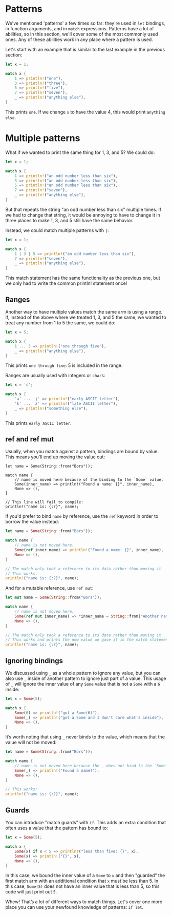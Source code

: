 # Patterns

We've mentioned 'patterns' a few times so far: they're used in `let` bindings,
in function arguments, and in `match` expressions. Patterns have a lot of
abilities, so in this section, we'll cover some of the most commonly used ones.
Any of these abilities work in any place where a pattern is used.

Let's start with an example that is similar to the last example in the previous
section:

```rust
let x = 1;

match x {
    1 => println!("one"),
    3 => println!("three"),
    5 => println!("five"),
    7 => println!("seven"),
    _ => println!("anything else"),
}
```

This prints `one`. If we change `x` to have the value 4, this would print
`anything else`.

# Multiple patterns

What if we wanted to print the same thing for 1, 3, and 5? We could do:

```rust
let x = 1;

match x {
    1 => println!("an odd number less than six"),
    3 => println!("an odd number less than six"),
    5 => println!("an odd number less than six"),
    7 => println!("seven"),
    _ => println!("anything else"),
}
```

But that repeats the string "an odd number less than six" multiple times. If we
had to change that string, it would be annoying to have to change it in three
places to make 1, 3, and 5 still have the same behavior.

Instead, we could match multiple patterns with `|`:

```rust
let x = 1;

match x {
    1 | 3 | 5 => println!("an odd number less than six"),
    7 => println!("seven"),
    _ => println!("anything else"),
}
```

This match statement has the same functionality as the previous one, but we only
had to write the common println! statement once!

## Ranges

Another way to have multiple values match the same arm is using a range. If,
instead of the above where we treated 1, 3, and 5 the same, we wanted to treat
any number from 1 to 5 the same, we could do:

```rust
let x = 5;

match x {
    1 ... 5 => println!("one through five"),
    _ => println!("anything else"),
}
```

This prints `one through five`: 5 is included in the range.

Ranges are usually used with integers or `char`s:

```rust
let x = 'c';

match x {
    'a' ... 'j' => println!("early ASCII letter"),
    'k' ... 'z' => println!("late ASCII letter"),
    _ => println!("something else"),
}
```

This prints `early ASCII letter`.

## ref and ref mut

Usually, when you match against a pattern, bindings are bound by value.
This means you'll end up moving the value out:

```rust,ignore
let name = Some(String::from("Bors"));

match name {
    // name is moved here because of the binding to the `Some` value.
    Some(inner_name) => println!("Found a name: {}", inner_name),
    None => (),
}

// This line will fail to compile:
println!("name is: {:?}", name);
```

If you'd prefer to bind `name` by reference, use the `ref` keyword in order to
borrow the value instead:

```rust
let name = Some(String::from("Bors"));

match name {
    // name is not moved here.
    Some(ref inner_name) => println!("Found a name: {}", inner_name),
    None => (),
}

// The match only took a reference to its data rather than moving it.
// This works:
println!("name is: {:?}", name);
```

And for a mutable reference, use `ref mut`:

```rust
let mut name = Some(String::from("Bors"));

match name {
    // name is not moved here.
    Some(ref mut inner_name) => *inner_name = String::from("Another name"),
    None => (),
}

// The match only took a reference to its data rather than moving it.
// This works and prints the new value we gave it in the match statement:
println!("name is: {:?}", name);
```

## Ignoring bindings

We discussed using `_` as a whole pattern to ignore any value, but you can
also use `_` inside of another pattern to ignore just part of a value. This
usage of `_` will ignore the inner value of any `Some` value that is not a
`Some` with a `6` inside:

```rust
let x = Some(5);

match x {
    Some(6) => println!("got a Some(6)"),
    Some(_) => println!("got a Some and I don't care what's inside"),
    None => (),
}
```

It’s worth noting that using `_` never binds to the value, which means that the
value will not be moved:

```rust
let name = Some(String::from("Bors"));

match name {
    // name is not moved here because the _ does not bind to the `Some` value.
    Some(_) => println!("Found a name!"),
    None => (),
}

// This works:
println!("name is: {:?}", name);
```

## Guards

You can introduce "match guards" with `if`. This adds an extra condition that
often uses a value that the pattern has bound to:

```rust
let x = Some(5);

match x {
    Some(x) if x < 5 => println!("less than five: {}", x),
    Some(x) => println!("{}", x),
    None => (),
}
```

In this case, we bound the inner value of a `Some` to `x` and then "guarded" the
first match arm with an additional condition that `x` must be less than 5. In
this case, `Some(5)` does not have an inner value that is less than 5, so this
code will just print out `5`.

Whew! That’s a lot of different ways to match things. Let's cover one more place
you can use your newfound knowledge of patterns: `if let`.
